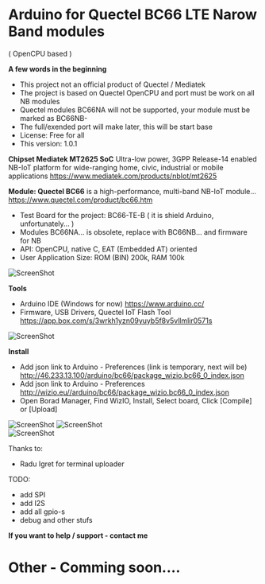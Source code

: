 # Arduino for Quectel BC66 LTE Narow Band modules 
( OpenCPU based )

**A few words in the beginning**
* This project not an official product of Quectel / Mediatek
* The project is based on Quectel OpenCPU and port must be work on all NB modules
* Quectel modules BC66NA will not be supported, your module must be marked as BC66NB-
* The full/exended port will make later, this will be start base
* License: Free for all
* This version: 1.0.1


**Chipset Mediatek MT2625 SoC**
Ultra-low power, 3GPP Release-14 enabled NB-IoT platform for wide-ranging home, civic, industrial or mobile applications
https://www.mediatek.com/products/nbIot/mt2625


**Module: Quectel BC66**
is a high-performance, multi-band NB-IoT module...
https://www.quectel.com/product/bc66.htm
* Test Board for the project: BC66-TE-B ( it is shield Arduino, unfortunately... )
* Modules BC66NA... is obsolete, replace with BC66NB... and firmware for NB
* API: OpenCPU, native C, EAT (Embedded AT) oriented
* User Application Size: ROM (BIN) 200k, RAM 100k

![ScreenShot](https://raw.githubusercontent.com/Wiz-IO/Arduino_MT2625_BC66/master/board.jpg)

**Tools**
* Arduino IDE (Windows for now)
https://www.arduino.cc/
* Firmware, USB Drivers, Quectel IoT Flash Tool
https://app.box.com/s/3wrkh1yzn09yuyb5f8v5vllmlir0571s

![ScreenShot](https://raw.githubusercontent.com/Wiz-IO/Arduino-Quectel-BC66/master/images/arduino.png)


**Install**

* Add json link to Arduino - Preferences (link is temporary, next will be)
http://46.233.13.100/arduino/bc66/package_wizio.bc66_0_index.json 
* Add json link to Arduino - Preferences 
http://wizio.eu//arduino/bc66/package_wizio.bc66_0_index.json
* Open Borad Manager, Find WizIO, Install, Select board, Click [Compile] or [Upload]

![ScreenShot](https://raw.githubusercontent.com/Wiz-IO/Arduino-Quectel-BC66/master/images/arduino_hardware.png)
![ScreenShot](https://raw.githubusercontent.com/Wiz-IO/Arduino-Quectel-BC66/master/images/gcc_bin.png)  
![ScreenShot](https://raw.githubusercontent.com/Wiz-IO/Arduino-Quectel-BC66/master/images/tool.png)

Thanks to: 
* Radu Igret for terminal uploader

TODO:
* add SPI
* add I2S
* add all gpio-s
* debug and other stufs


**If you want to help / support - contact me**

# Other - Comming soon....
